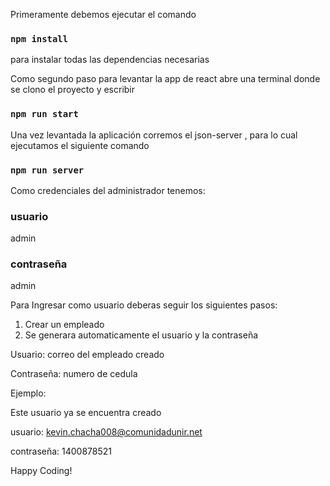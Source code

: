 
Primeramente debemos ejecutar el comando 

### `npm install`

para instalar todas las dependencias necesarias 

Como segundo paso para levantar la app de react abre una terminal donde se clono el proyecto y escribir 

### `npm run start`

Una vez levantada la aplicación corremos el json-server , para lo cual ejecutamos el siguiente comando 

### `npm run server` 

Como credenciales del administrador tenemos:

### usuario
 admin
### contraseña
admin


Para Ingresar como usuario deberas seguir los siguientes pasos:

1. Crear un empleado 
2. Se generara automaticamente el usuario y la contraseña

Usuario: correo del empleado creado

Contraseña: numero de cedula

Ejemplo:

Este usuario ya se encuentra creado

usuario: kevin.chacha008@comunidadunir.net

contraseña: 1400878521

Happy Coding! 
